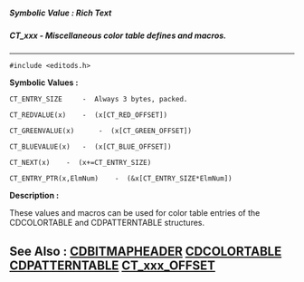 ##### Symbolic Value : Rich Text
##### CT_xxx - Miscellaneous color table defines and macros.
---
```
#include <editods.h>
```

**Symbolic Values :**

	CT_ENTRY_SIZE	  -  Always 3 bytes, packed.

	CT_REDVALUE(x)	  -  (x[CT_RED_OFFSET])

	CT_GREENVALUE(x)	  -  (x[CT_GREEN_OFFSET])

	CT_BLUEVALUE(x)	  -  (x[CT_BLUE_OFFSET])

	CT_NEXT(x)	  -  (x+=CT_ENTRY_SIZE)

	CT_ENTRY_PTR(x,ElmNum)	  -  (&x[CT_ENTRY_SIZE*ElmNum])


**Description :**

These values and macros can be used for color table entries of the CDCOLORTABLE and CDPATTERNTABLE structures.  


**See Also :**
[CDBITMAPHEADER](/domino-c-api-docs/reference/Data/CDBITMAPHEADER)
[CDCOLORTABLE](/domino-c-api-docs/reference/Data/CDCOLORTABLE)
[CDPATTERNTABLE](/domino-c-api-docs/reference/Data/CDPATTERNTABLE)
[CT_xxx_OFFSET](/domino-c-api-docs/reference/Symb/CT_xxx_OFFSET)
---
